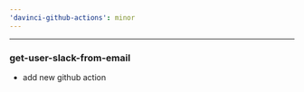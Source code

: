 ```yaml
---
'davinci-github-actions': minor
---
```


---

### get-user-slack-from-email

- add new github action
